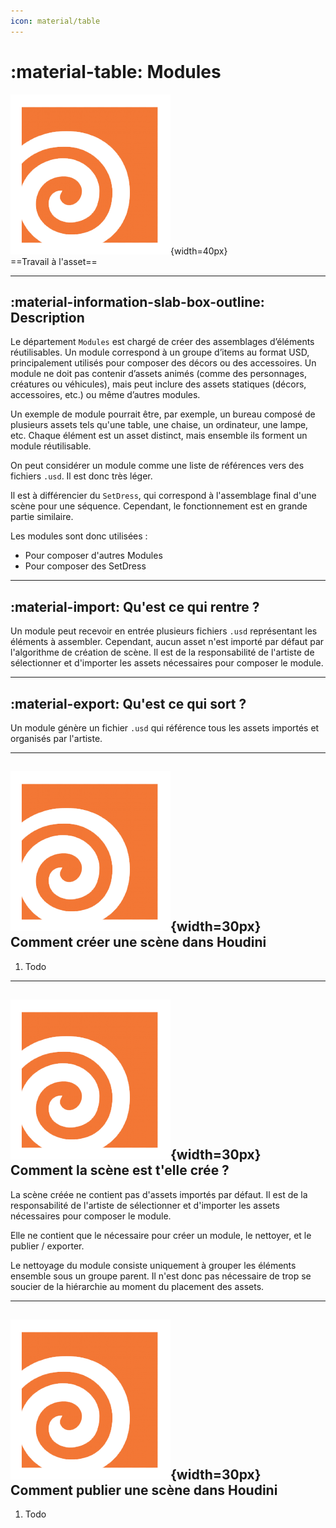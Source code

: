 ```yaml
---
icon: material/table
---
```


# :material-table: Modules

![Houdini_icon](../assets/icons/houdini.png){width=40px}
<br>
==Travail à l'asset==

------

## :material-information-slab-box-outline: Description

Le département `Modules` est chargé de créer des assemblages d’éléments réutilisables. Un module correspond à un groupe d’items au format USD, principalement utilisés pour composer des décors ou des accessoires. Un module ne doit pas contenir d’assets animés (comme des personnages, créatures ou véhicules), mais peut inclure des assets statiques (décors, accessoires, etc.) ou même d’autres modules.

Un exemple de module pourrait être, par exemple, un bureau composé de plusieurs assets tels qu'une table, une chaise, un ordinateur, une lampe, etc. Chaque élément est un asset distinct, mais ensemble ils forment un module réutilisable.

On peut considérer un module comme une liste de références vers des fichiers `.usd`. Il est donc très léger.

Il est à différencier du `SetDress`, qui correspond à l'assemblage final d'une scène pour une séquence. Cependant, le fonctionnement est en grande partie similaire.

Les modules sont donc utilisées :

- Pour composer d'autres Modules
- Pour composer des SetDress

-----

## :material-import: Qu'est ce qui rentre ?

Un module peut recevoir en entrée plusieurs fichiers `.usd` représentant les éléments à assembler. Cependant, aucun asset n'est importé par défaut par l'algorithme de création de scène. Il est de la responsabilité de l'artiste de sélectionner et d'importer les assets nécessaires pour composer le module.

-----

## :material-export: Qu'est ce qui sort ?

Un module génère un fichier `.usd` qui référence tous les assets importés et organisés par l'artiste.



------

## ![Houdini_icon](../assets/icons/houdini.png){width=30px} Comment créer une scène dans Houdini

1. Todo

-----


## ![Houdini_icon](../assets/icons/houdini.png){width=30px} Comment la scène est t'elle crée ?

La scène créée ne contient pas d'assets importés par défaut. Il est de la responsabilité de l'artiste de sélectionner et d'importer les assets nécessaires pour composer le module.

Elle ne contient que le nécessaire pour créer un module, le nettoyer, et le publier / exporter.

Le nettoyage du module consiste uniquement à grouper les éléments ensemble sous un groupe parent. Il n'est donc pas nécessaire de trop se soucier de la hiérarchie au moment du placement des assets.


-----

## ![Houdini_icon](../assets/icons/houdini.png){width=30px} Comment publier une scène dans Houdini

1. Todo
